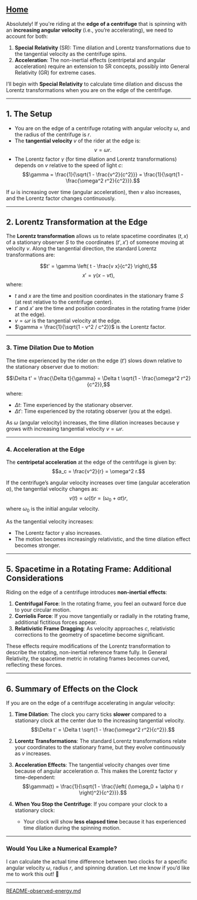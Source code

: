 [Home](https://t2m.io/VwvDcuw)
---

Absolutely! If you're riding at the **edge of a centrifuge** that is spinning with an **increasing angular velocity** (i.e., you’re accelerating), we need to account for both:

1. **Special Relativity** (SR): Time dilation and Lorentz transformations due to the tangential velocity as the centrifuge spins.
2. **Acceleration**: The non-inertial effects (centripetal and angular acceleration) require an extension to SR concepts, possibly into General Relativity (GR) for extreme cases.

I’ll begin with **Special Relativity** to calculate time dilation and discuss the Lorentz transformations when you are on the edge of the centrifuge.

---

## **1. The Setup**
- You are on the edge of a centrifuge rotating with angular velocity $\omega$, and the radius of the centrifuge is $r$.
- The **tangential velocity** $v$ of the rider at the edge is:
$$v = \omega r.$$
- The Lorentz factor $\gamma$ (for time dilation and Lorentz transformations) depends on $v$ relative to the speed of light $c$:
$$\gamma = \frac{1}{\sqrt{1 - \frac{v^2}{c^2}}} = \frac{1}{\sqrt{1 - \frac{\omega^2 r^2}{c^2}}}.$$

If $\omega$ is increasing over time (angular acceleration), then $v$ also increases, and the Lorentz factor changes continuously.

---

## **2. Lorentz Transformation at the Edge**

The **Lorentz transformation** allows us to relate spacetime coordinates $(t, x)$ of a stationary observer $S$ to the coordinates $(t', x')$ of someone moving at velocity $v$. Along the tangential direction, the standard Lorentz transformations are:

$$t' = \gamma \left( t - \frac{v x}{c^2} \right),$$
$$x' = \gamma \left( x - v t \right),$$
where:
- $t$ and $x$ are the time and position coordinates in the stationary frame $S$ (at rest relative to the centrifuge center).
- $t'$ and $x'$ are the time and position coordinates in the rotating frame (rider at the edge).
- $v = \omega r$ is the tangential velocity at the edge.
- $\gamma = \frac{1}{\sqrt{1 - v^2 / c^2}}$ is the Lorentz factor.

---

### **3. Time Dilation Due to Motion**

The time experienced by the rider on the edge ($t'$) slows down relative to the stationary observer due to motion:

$$\Delta t' = \frac{\Delta t}{\gamma} = \Delta t \sqrt{1 - \frac{\omega^2 r^2}{c^2}},$$
where:
- $\Delta t$: Time experienced by the stationary observer.
- $\Delta t'$: Time experienced by the rotating observer (you at the edge).

As $\omega$ (angular velocity) increases, the time dilation increases because $\gamma$ grows with increasing tangential velocity $v = \omega r$.

---

### **4. Acceleration at the Edge**
The **centripetal acceleration** at the edge of the centrifuge is given by:
$$a_c = \frac{v^2}{r} = \omega^2 r.$$

If the centrifuge’s angular velocity increases over time (angular acceleration $\alpha$), the tangential velocity changes as:
$$v(t) = \omega(t) r = (\omega_0 + \alpha t) r,$$
where $\omega_0$ is the initial angular velocity.

As the tangential velocity increases:
- The Lorentz factor $\gamma$ also increases.
- The motion becomes increasingly relativistic, and the time dilation effect becomes stronger.

---

## **5. Spacetime in a Rotating Frame: Additional Considerations**

Riding on the edge of a centrifuge introduces **non-inertial effects**:
1. **Centrifugal Force**: In the rotating frame, you feel an outward force due to your circular motion.
2. **Corriolis Force**: If you move tangentially or radially in the rotating frame, additional fictitious forces appear.
3. **Relativistic Frame Dragging**: As velocity approaches $c$, relativistic corrections to the geometry of spacetime become significant.

These effects require modifications of the Lorentz transformation to describe the rotating, non-inertial reference frame fully. In General Relativity, the spacetime metric in rotating frames becomes curved, reflecting these forces.

---

## **6. Summary of Effects on the Clock**

If you are on the edge of a centrifuge accelerating in angular velocity:
1. **Time Dilation**: The clock you carry ticks **slower** compared to a stationary clock at the center due to the increasing tangential velocity.
   $$\Delta t' = \Delta t \sqrt{1 - \frac{\omega^2 r^2}{c^2}}.$$

2. **Lorentz Transformations**: The standard Lorentz transformations relate your coordinates to the stationary frame, but they evolve continuously as $v$ increases.

3. **Acceleration Effects**: The tangential velocity changes over time because of angular acceleration $\alpha$. This makes the Lorentz factor $\gamma$ time-dependent:
   $$\gamma(t) = \frac{1}{\sqrt{1 - \frac{\left( (\omega_0 + \alpha t) r \right)^2}{c^2}}}.$$

4. **When You Stop the Centrifuge**: If you compare your clock to a stationary clock:
   - Your clock will show **less elapsed time** because it has experienced time dilation during the spinning motion.

---

### Would You Like a Numerical Example?
I can calculate the actual time difference between two clocks for a specific angular velocity $\omega$, radius $r$, and spinning duration. Let me know if you’d like me to work this out! 🚀


---

[README-observed-energy.md](https://t2m.io/FZttmTZ)
